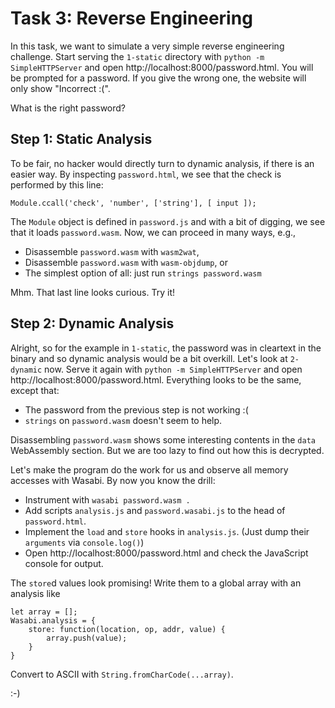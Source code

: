 # Task 3: Reverse Engineering

In this task, we want to simulate a very simple reverse engineering challenge.
Start serving the `1-static` directory with `python -m SimpleHTTPServer` and open http://localhost:8000/password.html.
You will be prompted for a password.
If you give the wrong one, the website will only show "Incorrect :(".

What is the right password?

## Step 1: Static Analysis

To be fair, no hacker would directly turn to dynamic analysis, if there is an easier way.
By inspecting `password.html`, we see that the check is performed by this line:

```
Module.ccall('check', 'number', ['string'], [ input ]);
```

The `Module` object is defined in `password.js` and with a bit of digging, we see that it loads `password.wasm`.
Now, we can proceed in many ways, e.g.,

- Disassemble `password.wasm` with `wasm2wat`,
- Disassemble `password.wasm` with `wasm-objdump`, or
- The simplest option of all: just run `strings password.wasm`

Mhm. That last line looks curious.
Try it!

## Step 2: Dynamic Analysis

Alright, so for the example in `1-static`, the password was in cleartext in the binary and so dynamic analysis would be a bit overkill.
Let's look at `2-dynamic` now.
Serve it again with `python -m SimpleHTTPServer` and open http://localhost:8000/password.html.
Everything looks to be the same, except that:

- The password from the previous step is not working :(
- `strings` on `password.wasm` doesn't seem to help.

Disassembling `password.wasm` shows some interesting contents in the `data` WebAssembly section.
But we are too lazy to find out how this is decrypted.

Let's make the program do the work for us and observe all memory accesses with Wasabi.
By now you know the drill:

- Instrument with `wasabi password.wasm .`
- Add scripts `analysis.js` and `password.wasabi.js` to the head of `password.html`.
- Implement the `load` and `store` hooks in `analysis.js`. (Just dump their `arguments` via `console.log()`)
- Open http://localhost:8000/password.html and check the JavaScript console for output.

The `store`d values look promising!
Write them to a global array with an analysis like

```
let array = [];
Wasabi.analysis = {
    store: function(location, op, addr, value) {
        array.push(value);
    }
}
```

Convert to ASCII with `String.fromCharCode(...array)`.

:-)
